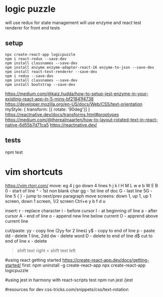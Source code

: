# logic puzzle
will use redux for state management
will use enzyme and react test renderer for front end tests

## setup
```
npx create-react-app logicpuzzle
npm i react-redux --save-dev
npm install classnames --save-dev
npm install enzyme enzyme-adapter-react-16 enzyme-to-json --save-dev
npm install react-test-renderer --save-dev
npm i redux --save-dev
npm install classnames --save-dev
npm install bootstrap --save-dev
```
https://medium.com/@kaiz.hudda/how-to-setup-jest-enzyme-in-your-existing-react-app-in-5-mins-bf21841f4738
https://developer.mozilla.org/en-US/docs/Web/CSS/text-orientation
myStyle: {
    transform: [{ rotate: '90deg'}]
}
https://reactnative.dev/docs/transforms.html#proptypes
https://medium.com/@therealmaarten/how-to-layout-rotated-text-in-react-native-6d55b7d71ca5
https://reactnative.dev/

## tests
npm test

# vim shortcuts
https://vim.rtorr.com/
move: eg 4 j go down 4 lines
h j k l
H M L
w e b
W E B
0 - start of line
^ - 1st non blank char
gg - 1st line of doc
G - last line
5G - line 5
{ } - jump to next/prev paragraph
move screens: down 1, up 1, up 1 screen, down 1 screen, 1/2 screen
Ctrl+e y b f d u

insert:
r - replace character
i - before cursor
I - at beginning of line
a - after cursor
A - end of line
o - append new line below current
O - apprend above current line

cut/paste:
yy - copy line (2yy for 2 lines)
y$ - copy to end of line
p - paste
dd - delete 1 line, 2dd
dw - delete word
D - delete to end of line
d$ cut to end of line
x - delete
> shift text right
< shift text left

#using react getting started
https://create-react-app.dev/docs/getting-started/
first: npm uninstall -g create-react-app
npx create-react-app logicpuzzle

#using jest in harmony with react-scripts test
npm run jest /jest

#resources for dev
css-tricks.com/snippets/css/text-rotation